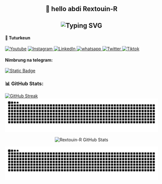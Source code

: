 <h2 align="center">👋 hello abdi Rextouin-R<h2/>
<!---
Rextouin-R/Rextouin-R is a ✨ special ✨ repository because its `README.md` (this file) appears on your GitHub profile.
You can click the Preview link to take a look at your changes.
--->
<div align="center">
<img src="https://readme-typing-svg.herokuapp.com?font=Fira+Code&pause=1000&color=2E8B57&width=435&lines=Wilujeung+sumping;Hapunteun+upami+aya+script+nu+jore;Kusabab+padameulan+abdi+seu'eur;Sanes+pokus+na+iyeu+wungkul;Jeung+nyuhunkeun+di+hapunteun;Upami+abdi+telat+ngawaleur;Hatur+nuhun+🙏" alt="Typing SVG" />
</div>

#### 🤝 Tuturkeun
<p align="left">
  <a href="https://youtube.com/@unlimitedairdrop_99?si=i86bemoBvw5Fi_TA" target="_blank"><img src="https://img.shields.io/badge/-YouTube-%23E4405F?style=flat&logo=youtube&logoColor=white" alt="Youtube"/></a>
  <a href="" target="_blank">
    <img src="https://img.shields.io/badge/-Instagram-%23E4405F?style=flat&logo=instagram&logoColor=white" alt="Instagram"/>
  </a>
   <a href="https://t.me/REXTOUIN-R/" target="_blank">
     <img src="https://img.shields.io/badge/-Telegram-%230077B5?style=flat&logo=telegram&logoColor=white" alt="LinkedIn"/>
   </a>
   <a href="" target="_blank">
     <img src="https://img.shields.io/badge/-WhatsApp-%232EC866?style=flat&logo=whatsapp&logoColor=white" alt="whatsapp"/>
   </a>
   <a href="https://x.com/rextouin" target="_blank">
     <img src="https://img.shields.io/badge/-Twitter-%2312100E?style=flat&logo=x&logoColor=white" alt="Twitter"/>
   </a>
   <a href="" target="_blank">
     <img src="https://img.shields.io/badge/-Tiktok-%2312100E?style=flat&logo=tiktok&logoColor=white" alt="Tiktok"/>
   </a>


#### Nimbrung na telegram:
[![Static Badge](https://img.shields.io/badge/Telegram_channel-Airdrop◾unlimited-Link?style=for-the-badge&logo=Telegram&logoColor=white&logoSize=auto&color=blue)](https://t.me/UNLXairdop)


### 📊 GitHub Stats:
<a href="https://git.io/streak-stats"><img src="https://streak-stats.demolab.com?user=Rextouin-R&theme=tokyonight&locale=id" alt="GitHub Streak" /></a>
<picture align="center">
  <source media="(prefers-color-scheme: dark)" srcset="https://raw.githubusercontent.com/recitativonika/Rextouin-R/output/github-contribution-grid-snake-dark.svg">
<source media="(prefers-color-scheme: light)" srcset="https://raw.githubusercontent.com/recitativonika/recitativonika/output/github-contribution-grid-snake.svg">
  <img alt="github contribution grid snake animation" src="https://raw.githubusercontent.com/recitativonika/recitativonika/output/github-contribution-grid-snake.svg">
</picture>
</picture>

<p align="center">
  <img src="https://github-readme-stats.vercel.app/api?username=Rextouin-R&show_icons=true&theme=ambient_gradient&locale=id" alt="Rextouin-R GitHub Stats"/>
</p>
<picture align="center">
  <source media="(prefers-color-scheme: dark)" srcset="https://raw.githubusercontent.com/recitativonika/Rextouin-R/output/github-contribution-grid-snake-dark.svg">
  <source media="(prefers-color-scheme: light)" srcset="https://raw.githubusercontent.com/recitativonika/recitativonika/output/github-contribution-grid-snake.svg">
  <img alt="github contribution grid snake animation" src="https://raw.githubusercontent.com/recitativonika/recitativonika/output/github-contribution-grid-snake.svg">
</picture>

